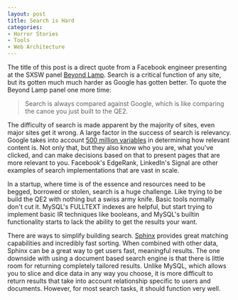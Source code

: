 ```yaml
---
layout: post
title: Search is Hard
categories:
- Horror Stories
- Tools
- Web Architecture
---
```

The title of this post is a direct quote from a Facebook engineer presenting
at the SXSW panel [Beyond Lamp](http://my.sxsw.com/events/event/386). Search
is a critical function of any site, but its gotten much much harder as Google
has gotten better. To quote the Beyond Lamp panel one more time:

  

> Search is always compared against Google, which is like comparing the canoe
you just built to the QE2.

  
  
The difficulty of search is made apparent by the majority of sites, even major
sites get it wrong. A large factor in the success of search is relevancy.
Google takes into account [500 million
variables](http://en.wikipedia.org/wiki/PageRank) in determining how relevant
content is. Not only that, but they also know who you are, what you've
clicked, and can make decisions based on that to present pages that are more
relevant to you. Facebook's EdgeRank, LinkedIn's Signal are other examples of
search implementations that are vast in scale.

  
In a startup, where time is of the essence and resources need to be begged,
borrowed or stolen, search is a huge challenge. Like trying to be build the
QE2 with nothing but a swiss army knife. Basic tools normally don't cut it.
MySQL's FULLTEXT indexes are helpful, but start trying to implement basic IR
techniques like booleans, and MySQL's builtin functionality starts to lack the
ability to get the results your want.

  
There are ways to simplify building search.
[Sphinx](http://chr.ishenry.com/2010/01/28/sphinx-full-text-search-engine/)
provides great matching capabilities and incredibly fast sorting. When
combined with other data, Sphinx can be a great way to get users fast,
meaningful results. The one downside with using a document based search engine
is that there is little room for returning completely tailored results. Unlike
MySQL, which allows you to slice and dice data in any way you choose, it is
more difficult to return results that take into account relationship specific
to users and documents. However, for most search tasks, it should function
very well.

